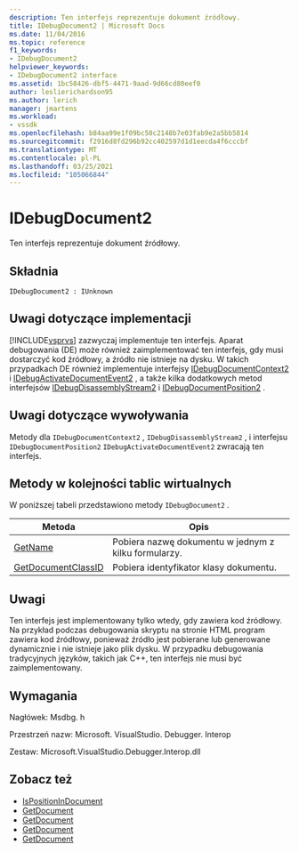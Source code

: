 ```yaml
---
description: Ten interfejs reprezentuje dokument źródłowy.
title: IDebugDocument2 | Microsoft Docs
ms.date: 11/04/2016
ms.topic: reference
f1_keywords:
- IDebugDocument2
helpviewer_keywords:
- IDebugDocument2 interface
ms.assetid: 1bc58426-dbf5-4471-9aad-9d66cd80eef0
author: leslierichardson95
ms.author: lerich
manager: jmartens
ms.workload:
- vssdk
ms.openlocfilehash: b84aa99e1f09bc50c2148b7e03fab9e2a5bb5814
ms.sourcegitcommit: f2916d8fd296b92cc402597d1d1eecda4f6cccbf
ms.translationtype: MT
ms.contentlocale: pl-PL
ms.lasthandoff: 03/25/2021
ms.locfileid: "105066844"
---
```

# <a name="idebugdocument2"></a>IDebugDocument2
Ten interfejs reprezentuje dokument źródłowy.

## <a name="syntax"></a>Składnia

```
IDebugDocument2 : IUnknown
```

## <a name="notes-for-implementers"></a>Uwagi dotyczące implementacji
 [!INCLUDE[vsprvs](../../../code-quality/includes/vsprvs_md.md)] zazwyczaj implementuje ten interfejs. Aparat debugowania (DE) może również zaimplementować ten interfejs, gdy musi dostarczyć kod źródłowy, a źródło nie istnieje na dysku.  W takich przypadkach DE również implementuje interfejsy [IDebugDocumentContext2](../../../extensibility/debugger/reference/idebugdocumentcontext2.md) i [IDebugActivateDocumentEvent2](../../../extensibility/debugger/reference/idebugactivatedocumentevent2.md) , a także kilka dodatkowych metod interfejsów [IDebugDisassemblyStream2](../../../extensibility/debugger/reference/idebugdisassemblystream2.md) i [IDebugDocumentPosition2](../../../extensibility/debugger/reference/idebugdocumentposition2.md) .

## <a name="notes-for-callers"></a>Uwagi dotyczące wywoływania
 Metody dla `IDebugDocumentContext2` , `IDebugDisassemblyStream2` , i interfejsu `IDebugDocumentPosition2` `IDebugActivateDocumentEvent2` zwracają ten interfejs.

## <a name="methods-in-vtable-order"></a>Metody w kolejności tablic wirtualnych
 W poniższej tabeli przedstawiono metody `IDebugDocument2` .

|Metoda|Opis|
|------------|-----------------|
|[GetName](../../../extensibility/debugger/reference/idebugdocument2-getname.md)|Pobiera nazwę dokumentu w jednym z kilku formularzy.|
|[GetDocumentClassID](../../../extensibility/debugger/reference/idebugdocument2-getdocumentclassid.md)|Pobiera identyfikator klasy dokumentu.|

## <a name="remarks"></a>Uwagi
 Ten interfejs jest implementowany tylko wtedy, gdy zawiera kod źródłowy. Na przykład podczas debugowania skryptu na stronie HTML program zawiera kod źródłowy, ponieważ źródło jest pobierane lub generowane dynamicznie i nie istnieje jako plik dysku. W przypadku debugowania tradycyjnych języków, takich jak C++, ten interfejs nie musi być zaimplementowany.

## <a name="requirements"></a>Wymagania
 Nagłówek: Msdbg. h

 Przestrzeń nazw: Microsoft. VisualStudio. Debugger. Interop

 Zestaw: Microsoft.VisualStudio.Debugger.Interop.dll

## <a name="see-also"></a>Zobacz też
- [IsPositionInDocument](../../../extensibility/debugger/reference/idebugdocumentposition2-ispositionindocument.md)
- [GetDocument](../../../extensibility/debugger/reference/idebugactivatedocumentevent2-getdocument.md)
- [GetDocument](../../../extensibility/debugger/reference/idebugdocumentcontext2-getdocument.md)
- [GetDocument](../../../extensibility/debugger/reference/idebugdocumentposition2-getdocument.md)
- [GetDocument](../../../extensibility/debugger/reference/idebugdisassemblystream2-getdocument.md)

